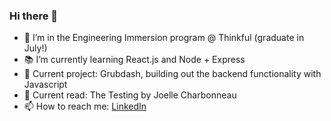 ### Hi there 👋


- 🔭 I’m in the Engineering Immersion program @ Thinkful (graduate in July!)
- 📚 I’m currently learning React.js and Node + Express
- 💬 Current project: Grubdash, building out the backend functionality with Javascript
- 📖 Current read: The Testing by Joelle Charbonneau
- 📫 How to reach me: [LinkedIn](https://www.linkedin.com/in/kyrapalmer/) 

